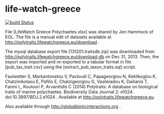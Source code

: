 # life-watch-greece
[![build Status](https://travis-ci.org/globalbioticinteractions/life-watch-greece.svg?branch=master)](https://travis-ci.org/globalbioticinteractions/life-watch-greece)



File [LifeWatch Greece Polychaetes.xlsx] was shared by Jen Hammock of EOL. The file is a manual edit of datasets available at http://polytraits.lifewatchgreece.eu/download .

The mysql database export file [131201.traitsdb.zip] was downloaded from http://polytraits.lifewatchgreece.eu/download-db on Dec 31, 2013. Then, the export was imported and re-exported to a tabular format in file [pub_tax_trait.csv] using the [extract_pub_taxon_traits.sql] script.

Faulwetter S, Markantonatou V, Pavloudi C, Papageorgiou N, Keklikoglou K, Chatzinikolaou E, Pafilis E, Chatzigeorgiou G, Vasileiadou K, Dailianis T, Fanini L, Koulouri P, Arvanitidis C (2014) Polytraits: A database on biological traits of marine polychaetes. Biodiversity Data Journal 2: e1024. doi:10.3897/BDJ.2.e1024 . Available at http://polytraits.lifewatchgreece.eu.

Also available through http://globalbioticinteractions.org .

